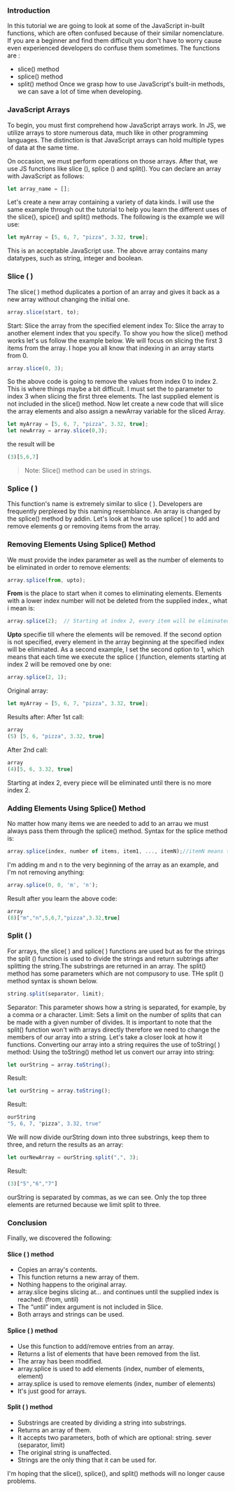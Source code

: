 ### Introduction 
In this tutorial we are going to look at some of the JavaScript in-built functions, which are often confused because of their similar nomenclature. If you are a beginner and find them difficult you don't have to worry cause even experienced developers do confuse them sometimes. The functions are :
- slice() method
- splice() method
- split() method 
 Once we grasp how to use JavaScript's built-in methods, we can save a lot of time when developing.
### JavaScript Arrays
To begin, you must first comprehend how JavaScript arrays work. In JS, we utilize arrays to store numerous data, much like in other programming languages. The distinction is that JavaScript arrays can hold multiple types of data at the same time.

On occasion, we must perform operations on those arrays. After that, we use JS functions like slice (), splice () and split(). You can declare an array with JavaScript as follows:

```js
let array_name = []; 
```
Let's create a new array containing a variety of data kinds. I will use the same example through out the tutorial to help you learn the different uses of the slice(), spice() and split() methods.
The following is the example we will use:
```js
let myArray = [5, 6, 7, "pizza", 3.32, true];
```
This is an acceptable JavaScript use. The above array contains many datatypes, such as string, integer and boolean.
### Slice ( )
The slice( ) method duplicates a portion of an array and gives it back as a new array without changing the initial one.
```js
array.slice(start, to);
```
Start: Slice the array from the specified element index
To: Slice the array to another element index that you specify.
To show you how the slice() method works let's us follow the example below. We will focus on slicing the first 3 items from the array. I hope you all know that indexing in an array starts from 0.
```js
array.slice(0, 3);
``` 
So the above code is going to remove the values from index 0 to index 2. This is where things maybe a bit difficult. I must set the to parameter to index 3 when slicing the first three elements. The last supplied element is not included in the slice() method.
Now let create a new code that will slice the array elements and also assign a newArray variable for the sliced Array.
```js
let myArray = [5, 6, 7, "pizza", 3.32, true];
let newArray = array.slice(0,3); 
```
the result will be
```js
(3)[5,6,7]
```
>Note: Slice() method can be used in strings.

### Splice ( )
This function's name is extremely similar to slice ( ). Developers are frequently perplexed by this naming resemblance. An array is changed by the splice() method by addin. Let's look at how to use splice( ) to add and remove elements
g or removing items from the array.
### Removing Elements Using Splice() Method
We must provide the index parameter as well as the number of elements to be eliminated in order to remove elements:
```js
array.splice(from, upto);
```
**From** is the place to start when it comes to eliminating elements. Elements with a lower index number will not be deleted from the supplied index., what i mean is:
```js
array.splice(2);  // Starting at index 2, every item will be eliminated.
```
**Upto** specifie till where the elements will be removed.
If the second option is not specified, every element in the array beginning at the specified index will be eliminated.
As a second example, I set the second option to 1, which means that each time we execute the splice ( )function, elements starting at index 2 will be removed one by one:
```js
array.splice(2, 1);
```
Original array:
```js
let myArray = [5, 6, 7, "pizza", 3.32, true];
```
Results after:
After 1st call:
```js
array
(5) [5, 6, "pizza", 3.32, true]
```

After 2nd call:
```js
array
(4)[5, 6, 3.32, true]
```
Starting at index 2, every piece will be eliminated until there is no more index 2.
### Adding Elements Using Splice() Method
No matter how many items we are needed to add to an arrau we must always pass them through the splice() method.
Syntax for the splice method is:

```js
array.splice(index, number of items, item1, ..., itemN);//itemN means tou can enter any number of items.
```
I'm adding m and n to the very beginning of the array as an example, and I'm not removing anything:
```js
array.splice(0, 0, 'm', 'n');
```
Result after you learn the above code:
```js
array
(8)["m","n",5,6,7,"pizza",3.32,true]
```
### Split ( )
For arrays, the slice( ) and splice( ) functions are used but as for the strings the split () function is used to divide the strings and return subtrings after splitting the string.The substrings are returned in an array.
The split() method has some parameters which are not compusory to use.
THe split () method syntax is shown below.
```js
string.split(separator, limit);
```
Separator: This parameter shows how a string is separated, for example, by a comma or a character.
Limit: Sets a limit on the number of splits that can be made with a given number of divides. 
It is important to note that the split() function won't with arrays directly therefore we need to change the members of our array into a string.
Let's take a closer look at how it functions. Converting our array into a string requires the use of toString( ) method:
Using the toString() method let us convert our array into string:
```js
let ourString = array.toString();
```
Result:

```js
let ourString = array.toString();
```
Result:
```js
ourString
"5, 6, 7, "pizza", 3.32, true"
```
We will now divide ourString down into three substrings, keep them to three, and return the results as an array:

```js
let ourNewArray = ourString.split(",", 3);
```
Result:
```js
(3)["5","6","7"]
```
ourString is separated by commas, as we can see. Only the top three elements are returned because we limit split to three.


### Conclusion
Finally, we discovered the following:
#### Slice ( ) method
- Copies an array's contents.
- This function returns a new array of them.
- Nothing happens to the original array.
- array.slice begins slicing at... and continues until the supplied index is reached: (from, until)
- The “until” index argument is not included in Slice.
- Both arrays and strings can be used.
#### Splice ( ) method
- Use this function to add/remove entries from an array.
- Returns a list of elements that have been removed from the list.
- The array has been modified.
- array.splice is used to add elements (index, number of elements, element)
- array.splice is used to remove elements (index, number of elements)
- It's just good for arrays.
#### Split ( ) method
- Substrings are created by dividing a string into substrings.
- Returns an array of them.
- It accepts two parameters, both of which are optional: string. sever (separator, limit)
- The original string is unaffected.
- Strings are the only thing that it can be used for.

I'm hoping that the slice(), splice(), and split() methods will no longer cause problems.

